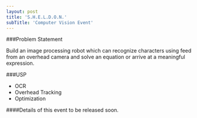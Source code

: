 ```yaml
---
layout: post
title: 'S.H.E.L.D.O.N.'
subTitle: 'Computer Vision Event'
---
```


###Problem Statement

Build an image processing robot which can recognize characters using feed from an overhead camera and solve an equation or arrive at a meaningful expression.

###USP

- OCR
- Overhead Tracking
- Optimization

####Details of this event to be released soon.